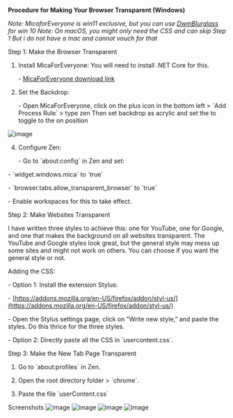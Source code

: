 
**Procedure for Making Your Browser Transparent (Windows)**


*Note: MicaforEveryone is win11 exclusive, but you can use [DwmBlurglass](https://github.com/Maplespe/DWMBlurGlass) for win 10*
*Note: On macOS, you might only need the CSS and can skip Step 1 But i do not have a mac and cannot vouch for that*



Step 1: Make the Browser Transparent

1. Install MicaForEveryone: You will need to install .NET Core for this.

   \- [MicaForEveryone download link](https://github.com/MicaForEveryone/MicaForEveryone)

2. Set the Backdrop:

   \- Open MicaForEveryone, click on the plus icon in the bottom left > \`Add Process Rule\` > type zen
Then set backdrop as acrylic and set the to toggle to the on position

![image](https://github.com/user-attachments/assets/2d8cc45b-ce34-4e54-8362-d8ecf698041c)

4. Configure Zen:

   \- Go to \`about:config\` in Zen and set:

\- \`widget.windows.mica\` to \`true\`

\- \`browser.tabs.allow\_transparent\_browser\` to \`true\`

   \- Enable workspaces for this to take effect.

 Step 2: Make Websites Transparent



I have written three styles to achieve this: one for YouTube, one for Google, and one that makes the background on all websites transparent. The YouTube and Google styles look great, but the general style may mess up some sites and might not work on others. You can choose if you want the general style or not.



Adding the CSS:

   \- Option 1: Install the extension Stylus:

\- [https://addons.mozilla.org/en-US/firefox/addon/styl-us/](https://addons.mozilla.org/en-US/firefox/addon/styl-us/)

\- Open the Stylus settings page, click on "Write new style," and paste the styles. Do this thrice for the three styles.

   \- Option 2: Directly paste all the CSS in \`usercontent.css\`.



 Step 3: Make the New Tab Page Transparent

1. Go to \`about:profiles\` in Zen.

2. Open the root directory folder > \`chrome\`.

3. Paste the file \`userContent.css\`

Screenshots
![image](https://github.com/user-attachments/assets/be8d69a8-ec84-4692-aef9-19436eb98f2c)
![image](https://github.com/user-attachments/assets/23bc4a2d-43e2-4c25-b54a-347ccfcc0a26)
![image](https://github.com/user-attachments/assets/24bc6872-a468-404c-8eb0-6d0251ff40bd)
![image](https://github.com/user-attachments/assets/a0895238-06ce-4169-8415-920d4a072ed2)
